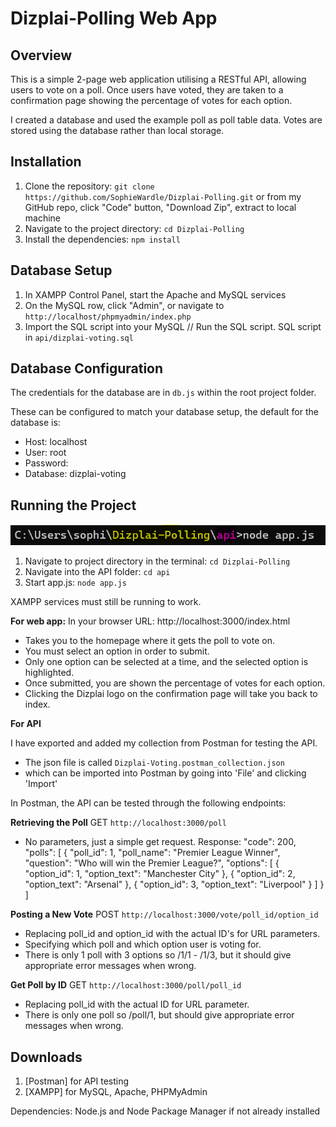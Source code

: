 # Dizplai-Polling Web App

## Overview

This is a simple 2-page web application utilising a RESTful API, allowing users to vote on a poll. Once users have voted, they are taken to a confirmation page showing the percentage of votes for each option.

I created a database and used the example poll as poll table data. Votes are stored using the database rather than local storage.

## Installation

1. Clone the repository: `git clone https://github.com/SophieWardle/Dizplai-Polling.git` or from my GitHub repo, click "Code" button, "Download Zip", extract to local machine
2. Navigate to the project directory: `cd Dizplai-Polling`
3. Install the dependencies: `npm install`

## Database Setup

1. In XAMPP Control Panel, start the Apache and MySQL services
2. On the MySQL row, click "Admin", or navigate to `http://localhost/phpmyadmin/index.php`
3. Import the SQL script into your MySQL // Run the SQL script. SQL script in `api/dizplai-voting.sql`

## Database Configuration

The credentials for the database are in `db.js` within the root project folder.

These can be configured to match your database setup, the default for the database is:

- Host: localhost
- User: root
- Password:
- Database: dizplai-voting

## Running the Project

![Command line running project](running.png)

1. Navigate to project directory in the terminal: `cd Dizplai-Polling`
2. Navigate into the API folder: `cd api`
3. Start app.js: `node app.js`

XAMPP services must still be running to work.

**For web app:**
In your browser URL: http://localhost:3000/index.html

- Takes you to the homepage where it gets the poll to vote on.
- You must select an option in order to submit.
- Only one option can be selected at a time, and the selected option is highlighted.
- Once submitted, you are shown the percentage of votes for each option.
- Clicking the Dizplai logo on the confirmation page will take you back to index.

**For API**

I have exported and added my collection from Postman for testing the API.
- The json file is called `Dizplai-Voting.postman_collection.json` 
- which can be imported into Postman by going into 'File' and clicking 'Import'

In Postman, the API can be tested through the following endpoints:

**Retrieving the Poll**
GET `http://localhost:3000/poll`
- No parameters, just a simple get request.
Response:
"code": 200,
    "polls": [
        {
            "poll_id": 1,
            "poll_name": "Premier League Winner",
            "question": "Who will win the Premier League?",
            "options": [
                {
                    "option_id": 1,
                    "option_text": "Manchester City"
                },
                {
                    "option_id": 2,
                    "option_text": "Arsenal"
                },
                {
                    "option_id": 3,
                    "option_text": "Liverpool"
                }
            ]
        }
    ]

**Posting a New Vote**
POST `http://localhost:3000/vote/poll_id/option_id`
- Replacing poll_id and option_id with the actual ID's for URL parameters.
- Specifying which poll and which option user is voting for.
- There is only 1 poll with 3 options so /1/1 - /1/3, but it should give appropriate error messages when wrong.

**Get Poll by ID**
GET `http://localhost:3000/poll/poll_id`
- Replacing poll_id with the actual ID for URL parameter.
- There is only one poll so /poll/1, but should give appropriate error messages when wrong.

## Downloads 

1. [Postman] for API testing
2. [XAMPP] for MySQL, Apache, PHPMyAdmin

Dependencies: Node.js and Node Package Manager if not already installed